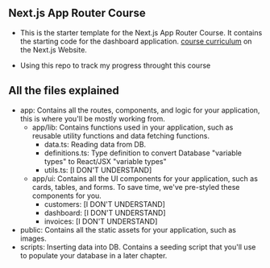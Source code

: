## Next.js App Router Course

- This is the starter template for the Next.js App Router Course. It contains the starting code for the dashboard application.
[course curriculum](https://nextjs.org/learn) on the Next.js Website.

- Using this repo to track my progress throught this course 


## All the files explained

- app: Contains all the routes, components, and logic for your application, this is where you'll be mostly working from.
    - app/lib: Contains functions used in your application, such as reusable utility functions and data fetching functions.
        - data.ts: Reading data from DB.
        - definitions.ts: Type definition to convert Database "variable types" to React/JSX "variable types"
        - utils.ts: [I DON'T UNDERSTAND]
    - app/ui: Contains all the UI components for your application, such as cards, tables, and forms. To save time, we've pre-styled these components for you.
        - customers: [I DON'T UNDERSTAND]
        - dashboard: [I DON'T UNDERSTAND]
        - invoices: [I DON'T UNDERSTAND]
- public: Contains all the static assets for your application, such as images.
- scripts: Inserting data into DB. Contains a seeding script that you'll use to populate your database in a later chapter.